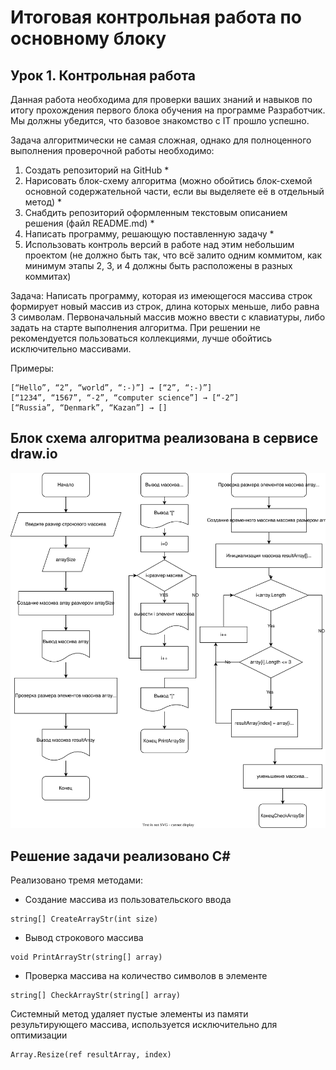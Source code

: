 # Итоговая контрольная работа по основному блоку
## Урок 1. Контрольная работа

Данная работа необходима для проверки ваших знаний и навыков по итогу прохождения первого блока обучения на программе Разработчик. Мы должны убедится, что базовое знакомство с IT прошло успешно.

Задача алгоритмически не самая сложная, однако для полноценного выполнения проверочной работы необходимо:

1. Создать репозиторий на GitHub *
2. Нарисовать блок-схему алгоритма (можно обойтись блок-схемой основной содержательной части, если вы выделяете её в отдельный метод) *
3. Снабдить репозиторий оформленным текстовым описанием решения (файл README.md) *
4. Написать программу, решающую поставленную задачу *
5. Использовать контроль версий в работе над этим небольшим проектом (не должно быть так, что всё залито одним коммитом, как минимум этапы 2, 3, и 4 должны быть расположены в разных коммитах)

Задача: Написать программу, которая из имеющегося массива строк формирует новый массив из строк, длина которых меньше, либо равна 3 символам. Первоначальный массив можно ввести с клавиатуры, либо задать на старте выполнения алгоритма. При решении не рекомендуется пользоваться коллекциями, лучше обойтись исключительно массивами.

Примеры:
```
[“Hello”, “2”, “world”, “:-)”] → [“2”, “:-)”]
[“1234”, “1567”, “-2”, “computer science”] → [“-2”]
[“Russia”, “Denmark”, “Kazan”] → []
```

## Блок схема алгоритма реализована в сервисе draw.io
![HomeworkMainBlockGB.svg](HomeworkMainBlockGB.svg)

## Решение задачи реализовано C# 

Реализовано тремя методами:
* Создание массива из пользовательского ввода
~~~ 
string[] CreateArrayStr(int size) 
~~~
* Вывод строкового массива

~~~
void PrintArrayStr(string[] array) 
~~~
* Проверка массива на количество символов в элементе
~~~
string[] CheckArrayStr(string[] array)
~~~

Системный метод удаляет пустые элементы из памяти результирующего массива, используется исключительно для оптимизации
~~~
Array.Resize(ref resultArray, index)
~~~